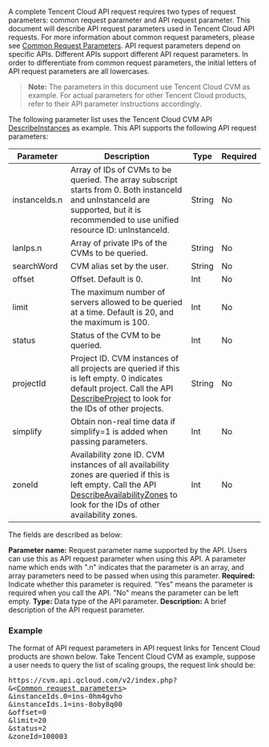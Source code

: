 A complete Tencent Cloud API request requires two types of request parameters: common request parameter and API request parameter. This document will describe API request parameters used in Tencent Cloud API requests. For more information about common request parameters, please see [Common Request Parameters](/document/api/377/4153).
API request parameters depend on specific APIs. Different APIs support different API request parameters. In order to differentiate from common request parameters, the initial letters of API request parameters are all lowercases.
>**Note:**
>The parameters in this document use Tencent Cloud CVM as example. For actual parameters for other Tencent Cloud products, refer to their API parameter instructions accordingly.

The following parameter list uses the Tencent Cloud CVM API [DescribeInstances](/document/api/229/831) as example. This API supports the following API request parameters:

| Parameter | Description | Type | Required |
|---------|---------|---------|---------|
| instanceIds.n | Array of IDs of CVMs to be queried. The array subscript starts from 0. Both instanceId and unInstanceId are supported, but it is recommended to use unified resource ID: unInstanceId. | String | No |
| lanIps.n | Array of private IPs of the CVMs to be queried. | String | No |
| searchWord | CVM alias set by the user. | String | No |
| offset | Offset. Default is 0. | Int | No |
| limit | The maximum number of servers allowed to be queried at a time. Default is 20, and the maximum is 100. | Int | No |
| status | Status of the CVM to be queried. | Int | No |
| projectId | Project ID. CVM instances of all projects are queried if this is left empty. 0 indicates default project. Call the API [DescribeProject](/document/product/378/4400)  to look for the IDs of other projects. | String | No |
| simplify | Obtain non-real time data if simplify=1 is added when passing parameters. | Int | No |
| zoneId | Availability zone ID. CVM instances of all availability zones are queried if this is left empty. Call the API [DescribeAvailabilityZones](/doc/api/229/1286) to look for the IDs of other availability zones. | Int | No |

The fields are described as below:

**Parameter name:** Request parameter name supported by the API. Users can use this as API request parameter when using this API. A parameter name which ends with ".n" indicates that the parameter is an array, and array parameters need to be passed when using this parameter.
**Required:** Indicate whether this parameter is required. "Yes" means the parameter is required when you call the API. "No" means the parameter can be left empty.
**Type:** Data type of the API parameter.
**Description:** A brief description of the API request parameter.

### Example
The format of API request parameters in API request links for Tencent Cloud products are shown below. Take Tencent Cloud CVM as example, suppose a user needs to query the list of scaling groups, the request link should be:

<pre>
https://cvm.api.qcloud.com/v2/index.php?
&<<a href="https://cloud.tencent.com/doc/api/229/6976">Common request parameters</a>>
&instanceIds.0=ins-0hm4gvho
&instanceIds.1=ins-8oby8q00
&offset=0
&limit=20
&status=2
&zoneId=100003
</pre>



